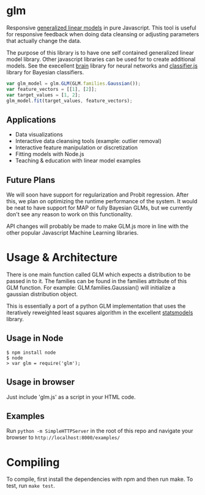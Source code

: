 glm
===

Responsive [generalized linear models](http://en.wikipedia.org/wiki/Generalized_linear_model) in pure Javascript. This tool is useful for responsive feedback when doing data cleansing or adjusting parameters that actually change the data.

The purpose of this library is to have one self contained generalized linear model library. Other javascript libraries can be used for to create additional models. See the execellent [brain](https://github.com/harthur/brain) library for neural networks and [classifier.js](https://github.com/harthur/classifier) library for Bayesian classifiers.

```javascript
var glm_model = glm.GLM(GLM.families.Gaussian());
var feature_vectors = [[1], [2]];
var target_values = [1, 2];
glm_model.fit(target_values, feature_vectors);
```

Applications
------------
 * Data visualizations
 * Interactive data cleansing tools (example: outlier removal)
 * Interactive feature manipulation or discretization
 * Fitting models with Node.js
 * Teaching & education with linear model examples

Future Plans
------------
We will soon have support for regularization and Probit regression. After this, we plan on optimizing the runtime performance of the system. It would be neat to have support for MAP or fully Bayesian GLMs, but we currently don't see any reason to work on this functionality.

API changes will probably be made to make GLM.js more in line with the other popular Javascript Machine Learning libraries.

Usage & Architecture
====================
There is one main function called GLM which expects a distribution to be passed in to it. The families can be found in the families attribute of this GLM function. For example: GLM.families.Gaussian() will initialize a gaussian distribution object.

This is essentially a port of a python GLM implementation that uses the iteratively reweighted least squares algorithm in the excellent [statsmodels](http://statsmodels.sourceforge.net/) library.

Usage in Node
---------------------
```
$ npm install node
$ node
> var glm = require('glm');
```

Usage in browser
-----------------
Just include 'glm.js' as a script in your HTML code.

Examples
--------
Run `python -m SimpleHTTPServer` in the root of this repo and navigate your browser to `http://localhost:8000/examples/`

Compiling
=========
To compile, first install the dependencies with npm and then run make. To test, run `make test`.
